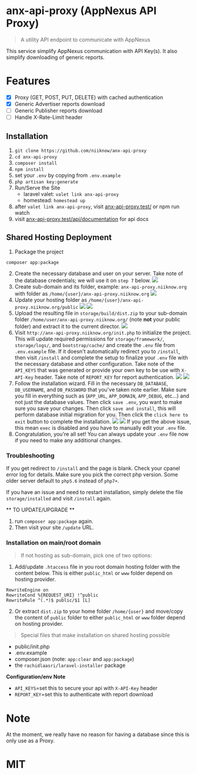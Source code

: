 # anx-api-proxy (AppNexus API Proxy)
> A utility API endpoint to communicate with AppNexus

This service simplify AppNexus communication with API Key(s).  It also simplify downloading of generic reports.

# Features
- [x] Proxy (GET, POST, PUT, DELETE) with cached authentication
- [x] Generic Advertiser reports download
- [ ] Generic Publisher reports download
- [ ] Handle X-Rate-Limit header

## Installation
1. `git clone https://github.com/niiknow/anx-api-proxy`
2. `cd anx-api-proxy`
3. `composer install`
4. `npm install`
5. set your `.env` by copying from `.env.example`
6. `php artisan key:generate`
7. Run/Serve the Site
    - laravel valet: `valet link anx-api-proxy`
    - homestead: `homestead up`
8. after `valet link anx-api-proxy`, visit [anx-api-proxy.test/](http://anx-api-proxy.test) or npm run watch
9. visit [anx-api-proxy.test/api/documentation](http://anx-api-proxy.test/api/documentation) for api docs

## Shared Hosting Deployment
1. Package the project
```
composer app:package
```
2. Create the necessary database and user on your server.  Take note of the database credentials; we will use it on `step 7` below.
![](https://raw.githubusercontent.com/niiknow/anx-api-proxy/master/storage/docs/step2.png?raw=true)
3. Create sub-domain and its folder, example: `anx-api-proxy.niiknow.org` with folder as `/home/{user}/anx-api-proxy.niiknow.org`
![](https://raw.githubusercontent.com/niiknow/anx-api-proxy/master/storage/docs/step3.png?raw=true)
4. Update your hosting folder as `/home/{user}/anx-api-proxy.niiknow.org/public`
![](https://raw.githubusercontent.com/niiknow/anx-api-proxy/master/storage/docs/step4-1.png?raw=true)
![](https://raw.githubusercontent.com/niiknow/anx-api-proxy/master/storage/docs/step4-2.png?raw=true)
5. Upload the resulting file in `storage/build/dist.zip` to your sub-domain folder `/home/user/anx-api-proxy.niiknow.org/` (note **not** your public folder) and extract it to the current director.
![](https://raw.githubusercontent.com/niiknow/anx-api-proxy/master/storage/docs/step5.png?raw=true)
6. Visit `http://anx-api-proxy.niiknow.org/init.php` to initialize the project.  This will update required permissions for `storage/framework/`, `storage/logs/`, and `bootstrap/cache/` and create the `.env` file from `.env.example` file.  If it doesn't automatically redirect you to `/install`, then visit `/install` and complete the setup to finalize your `.env` file with the necessary database and other configuration.  Take note of the `API_KEYS` that was generated or provide your own key to be use with `X-API-Key` header.  Take note of `REPORT_KEY` for report authentication.
![](https://raw.githubusercontent.com/niiknow/anx-api-proxy/master/storage/docs/step6-1.png?raw=true)
![](https://raw.githubusercontent.com/niiknow/anx-api-proxy/master/storage/docs/step6-2.png?raw=true)
7. Follow the installation wizard.  Fill in the necessary `DB_DATABASE`, `DB_USERNAME`, and `DB_PASSWORD` that you've taken note earlier.  Make sure you fill in everything such as (`APP_URL`, `APP_DOMAIN`, `APP_DEBUG`, etc...) and not just the database values.  Then click `save .env`, you want to make sure you save your changes.  Then click `save and install`, this will perform database initial migration for you.  Then click the `click here to exit` button to complete the installation.
![](https://raw.githubusercontent.com/niiknow/anx-api-proxy/master/storage/docs/step7-1.png?raw=true)
![](https://raw.githubusercontent.com/niiknow/anx-api-proxy/master/storage/docs/step7-2.png?raw=true)
If you get the above issue, this mean `exec` is disabled and you have to manually edit your `.env` file.
8. Congratulation, you're all set!  You can always update your `.env` file now if you need to make any additional changes.

### Troubleshooting
If you get redirect to `/install` and the page is blank.  Check your cpanel error log for details.  Make sure you pick the correct php version.  Some older server default to `php5.6` instead of `php7+`.

If you have an issue and need to restart installation, simply delete the file `storage/installed` and visit `/install` again.

** TO UPDATE/UPGRADE **
1. run `composer app:package` again.
2. Then visit your site `/update` URL.

### Installation on main/root domain
> If not hosting as sub-domain, pick one of two options: 
1. Add/update `.htaccess` file in you root domain hosting folder with the content below.  This is either  `public_html` or `www` folder depend on hosting provider.
```
RewriteEngine on
RewriteCond %{REQUEST_URI} !^public
RewriteRule ^(.*)$ public/$1 [L]
```

2. Or extract `dist.zip` to your home folder `/home/{user}` and move/copy the content of `public` folder to either `public_html` or `www` folder depend on hosting provider.

> Special files that make installation on shared hosting possible
- public/init.php
- .env.example
- composer.json (note: `app:clear` and `app:package`)
- the `rachidlaasri/laravel-installer` package

**Configuration/env Note**
- `API_KEYS`=set this to secure your api with `X-API-Key` header
- `REPORT_KEY`=set this to authenticate with report download

# Note
At the moment, we really have no reason for having a database since this is only use as a Proxy.

# MIT
